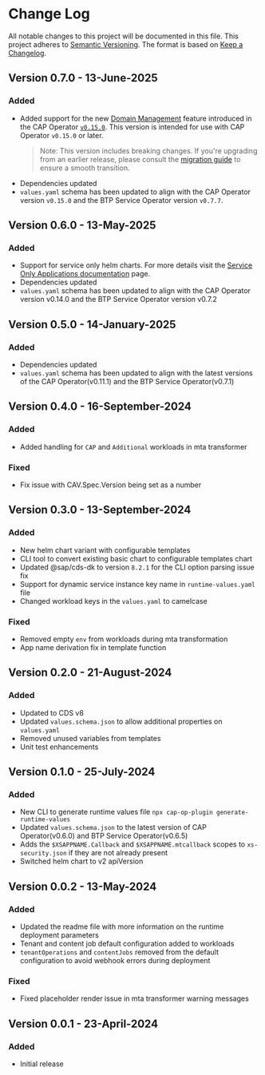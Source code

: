 # Change Log

All notable changes to this project will be documented in this file. This project adheres to [Semantic Versioning](http://semver.org/). The format is based on [Keep a Changelog](http://keepachangelog.com/).

## Version 0.7.0 - 13-June-2025

### Added

- Added support for the new [Domain Management](https://sap.github.io/cap-operator/docs/usage/domain-management) feature introduced in the CAP Operator [`v0.15.0`](https://github.com/SAP/cap-operator/releases/tag/v0.15.0). This version is intended for use with CAP Operator `v0.15.0` or later.
    > Note: This version includes breaking changes. If you're upgrading from an earlier release, please consult the [migration guide](https://github.com/cap-js/cap-operator-plugin/blob/main/migration-guide.md) to ensure a smooth transition.
- Dependencies updated
- `values.yaml` schema has been updated to align with the CAP Operator version `v0.15.0` and the BTP Service Operator version `v0.7.7`.

## Version 0.6.0 - 13-May-2025

### Added

- Support for service only helm charts. For more details visit the [Service Only Applications documentation](https://sap.github.io/cap-operator/docs/usage/services-workload/) page.
- Dependencies updated
- `values.yaml` schema has been updated to align with the CAP Operator version v0.14.0 and the BTP Service Operator version v0.7.2

## Version 0.5.0 - 14-January-2025

### Added

- Dependencies updated
- `values.yaml` schema has been updated to align with the latest versions of the CAP Operator(v0.11.1) and the BTP Service Operator(v0.7.1)

## Version 0.4.0 - 16-September-2024

### Added

- Added handling for `CAP` and `Additional` workloads in mta transformer

### Fixed

- Fix issue with CAV.Spec.Version being set as a number

## Version 0.3.0 - 13-September-2024

### Added

- New helm chart variant with configurable templates
- CLI tool to convert existing basic chart to configurable templates chart
- Updated @sap/cds-dk to version `8.2.1` for the CLI option parsing issue fix
- Support for dynamic service instance key name in `runtime-values.yaml` file
- Changed workload keys in the `values.yaml` to camelcase

### Fixed

- Removed empty `env` from workloads during mta transformation
- App name derivation fix in template function

## Version 0.2.0 - 21-August-2024

### Added

- Updated to CDS v8
- Updated `values.schema.json` to allow additional properties on `values.yaml`
- Removed unused variables from templates
- Unit test enhancements

## Version 0.1.0 - 25-July-2024

### Added

- New CLI to generate runtime values file `npx cap-op-plugin generate-runtime-values`
- Updated `values.schema.json` to the latest version of CAP Operator(v0.6.0) and BTP Service Operator(v0.6.5)
- Adds the `$XSAPPNAME.Callback` and `$XSAPPNAME.mtcallback` scopes to `xs-security.json` if they are not already present
- Switched helm chart to v2 apiVersion

## Version 0.0.2 - 13-May-2024

### Added

- Updated the readme file with more information on the runtime deployment parameters
- Tenant and content job default configuration added to workloads
- `tenantOperations` and `contentJobs` removed from the default configuration to avoid webhook errors during deployment

### Fixed

- Fixed placeholder render issue in mta transformer warning messages

## Version 0.0.1 - 23-April-2024

### Added

- Initial release
